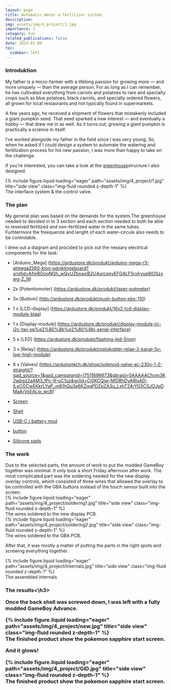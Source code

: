 ```yaml
---
layout: page
title: Automatic Water & fertilizer system
description: 
img: assets/img/4_project/1.jpg
importance: 1
category: Fun
related_publications: false
date: 2023-01-09
toc:
  sidebar: left
---
```


<h3>Introduktion</h3>
My father is a micro-farmer with a lifelong passion for growing more — and more uniquely — than the average person. For as long as I can remember, he has cultivated everything from carrots and potatoes to rare and specialty crops such as blue potatoes, black carrots, and specially ordered flowers, all grown for local restaurants and not typically found in supermarkets.

A few years ago, he received a shipment of flowers that mistakenly included a giant pumpkin seed. That seed sparked a new interest — and eventually a hobby — that drew me in as well. As it turns out, growing a giant pumpkin is practically a science in itself.

I’ve worked alongside my father in the field since I was very young. So, when he asked if I could design a system to automate the watering and fertilization process for his new passion, I was more than happy to take on the challenge.

If you're interested, you can take a look at the [greenhouse](/projects/5_project/)structure I also designed. 

<div class="row">
    <div class="col-sm mt-3 mt-md-0">
        {% include figure.liquid loading="eager" path="assets/img/4_project/1.jpg" title="side view" class="img-fluid rounded z-depth-1" %}
    </div>
</div>
<div class="caption">
    The interface system & the control valve. 
</div>

<h3>The plan</h3>
My general plan was based on the demands for the system.The greenhouse needed to devided in to 3 section and each section needed to both be able to reseived fertilized and non-fertilized water in the same tubes. Furhtermore the freequenze and lenght of each water-circule also needs to be controlable.

I drew out a diagram and procided to pick out the nessary electrical components for the task:

- [Arduino_Mega] (https://ardustore.dk/produkt/arduino-mega-r3-atmega2560-klon-udviklingsboard?srsltid=AfmBOooNGh_wQvUZbswxB2U4urcqqyEFGALF5rxIryue8lOSzxwg-Z_N)
- 2x [Potentiomoter] (https://ardustore.dk/produkt/taper-potmeter)
- 3x [Buttom] (http://ardustore.dk/produkt/push-button-pbs-110)
- 1 x [LCD-display] (https://ardustore.dk/produkt/16x2-lcd-display-module-blaa)
- 1 x [Display-module] (https://ardustore.dk/produkt/display-module-iic-i2c-twi-sp%e2%80%8b%e2%80%8bi-serial-interface)
- 5 x [LED] (https://ardustore.dk/produkt/flashing-led-5mm)
- 3 x [Relay] (https://ardustore.dk/produkt/optokobler-relae-2-kanal-5v-low-high-module)
- 6 x [Valves] (https://arduinotech.dk/shop/solenoid-valve-ac-230v-1-2-straight/?gad_source=1&gad_campaignid=17511696673&gbraid=0AAAAAChom3K2wbgz2aAM3_1Pc-R-oC1uz&gclid=Cj0KCQjw-NfDBhDyARIsAD-ILeCGCwEKkrLYaP_m81hQu3e6KZqgPDZpZA3u_LxhT24rYG5CSJOJpDMaArVsEALw_wcB)'


- [Screen](https://funnyplaying.com/products/3-0-inch-ips-agb-laminated-kit)
- [Shell](https://funnyplaying.com/products/3-0-inch-ips-agb-laminated-kit)
- [USB-C / battery mod](https://funnyplaying.com/products/gba-li-ion-rechargeable-battery-typec-module)
- [button](https://funnyplaying.com/products/agb-custom-buttons)
- [Silicone pads](https://funnyplaying.com/products/replacement-silicone-pads-for-gameboy-advance)

<h3>The work</h3>
Due to the selected parts, the amount of work to put the modded GameBoy together was minimal. It only took a short Friday afternoon after work. The most complicated part was the soldering needed for the new display overlay controls, which consisted of three wires that allowed the overlay to be controlled with the GBA buttons instead of the touch sensor built into the screen.

<div class="row">
    <div class="col-sm mt-3 mt-md-0">
        {% include figure.liquid loading="eager" path="assets/img/4_project/soldering1.jpg" title="side view" class="img-fluid rounded z-depth-1" %}
    </div>
</div>
<div class="caption">
    The wires soldered to the new display PCB.
</div>

<div class="row">
    <div class="col-sm mt-3 mt-md-0">
        {% include figure.liquid loading="eager" path="assets/img/4_project/soldering2.jpg" title="side view" class="img-fluid rounded z-depth-1" %}
    </div>
</div>
<div class="caption">
    The wires soldered to the GBA PCB.
</div>

After that, it was mostly a matter of putting the parts in the right spots and screwing everything together.

<div class="row">
    <div class="col-sm mt-3 mt-md-0">
        {% include figure.liquid loading="eager" path="assets/img/4_project/Internals.jpg" title="side view" class="img-fluid rounded z-depth-1" %}
    </div>
</div>
<div class="caption">
    The assembled internals 
</div>

<h3>The results<\h3>

Once the back shell was screwed down, I was left with a fully modded GameBoy Advance.

<div class="row">
    <div class="col-sm mt-3 mt-md-0">
        {% include figure.liquid loading="eager" path="assets/img/4_project/new.jpg" title="side view" class="img-fluid rounded z-depth-1" %}
    </div>
</div>
<div class="caption">
    The finished product show the pokemon sapphire start screen.  
</div>

And it glows!

<div class="row">
    <div class="col-sm mt-3 mt-md-0">
        {% include figure.liquid loading="eager" path="assets/img/4_project/GID.jpg" title="side view" class="img-fluid rounded z-depth-1" %}
    </div>
</div>
<div class="caption">
    The finished product show the pokemon sapphire start screen.  
</div>

